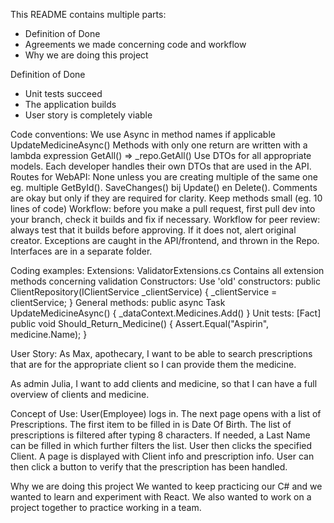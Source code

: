This README contains multiple parts:
- Definition of Done
- Agreements we made concerning code and workflow
- Why we are doing this project

Definition of Done
- Unit tests succeed
- The application builds
- User story is completely viable


Code conventions:
We use Async in method names if applicable
UpdateMedicineAsync()
Methods with only one return are written with a lambda expression
GetAll() => _repo.GetAll()
Use DTOs for all appropriate models. Each developer handles their own DTOs that are used in the API.
Routes for WebAPI: None unless you are creating multiple of the same one eg. multiple GetById().
SaveChanges() bij Update() en Delete().
Comments are okay but only if they are required for clarity.
Keep methods small (eg. 10 lines of code)
Workflow: before you make a pull request, first pull dev into your branch, check it builds and fix if necessary.
Workflow for peer review: always test that it builds before approving. If it does not, alert original creator.
Exceptions are caught in the API/frontend, and thrown in the Repo.
Interfaces are in a separate folder.

Coding examples:
Extensions:
ValidatorExtensions.cs
Contains all extension methods concerning validation
Constructors:
Use 'old' constructors:
public ClientRepository(IClientService _clientService)
{
_clientService = clientService;
}
General methods:
public async Task UpdateMedicineAsync()
{
_dataContext.Medicines.Add()
}
Unit tests:
[Fact]
public void Should_Return_Medicine()
{
Assert.Equal("Aspirin", medicine.Name);
}

User Story:
As Max, apothecary, I want to be able to search prescriptions 
that are for the appropriate client so I can provide them the medicine.

As admin Julia, I want to add clients and medicine, 
so that I can have a full overview of clients and medicine.

Concept of Use:
User(Employee) logs in. The next page opens with a list of Prescriptions. 
The first item to be filled in is Date Of Birth. 
The list of prescriptions is filtered after typing 8 characters.
If needed, a Last Name can be filled in which further filters the list.
User then clicks the specified Client. A page is displayed with Client info and prescription info.
User can then click a button to verify that the prescription has been handled. 

Why we are doing this project 
We wanted to keep practicing our C# and we wanted to learn and experiment with React.
We also wanted to work on a project together to practice working in a team.
